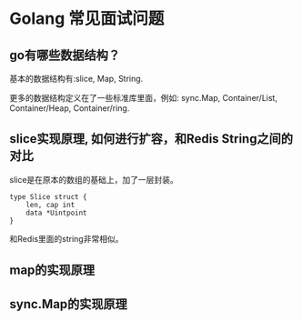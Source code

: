 # Golang 常见面试问题

## go有哪些数据结构？

基本的数据结构有:slice, Map, String.

更多的数据结构定义在了一些标准库里面，例如: sync.Map, Container/List, Container/Heap, Container/ring.

## slice实现原理, 如何进行扩容，和Redis String之间的对比

slice是在原本的数组的基础上，加了一层封装。
```golang
type Slice struct {
    len, cap int
    data *Uintpoint
}
```
和Redis里面的string非常相似。


## map的实现原理

## sync.Map的实现原理

## 

